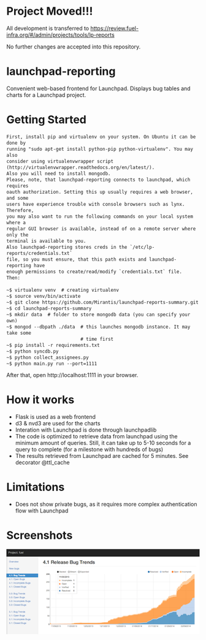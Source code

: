 Project Moved!!!
================

All development is transferred to
https://review.fuel-infra.org/#/admin/projects/tools/lp-reports

No further changes are accepted into this repository.

launchpad-reporting
===================

Convenient web-based frontend for Launchpad. Displays bug tables and charts for a Launchpad project.


Getting Started
===============

```
First, install pip and virtualenv on your system. On Ubuntu it can be done by
running "sudo apt-get install python-pip python-virtualenv". You may also
consider using virtualenvwrapper script (http://virtualenvwrapper.readthedocs.org/en/latest/).
Also you will need to install mongodb.
Please, note, that launchpad-reporting connects to launchpad, which requires
oauth authorization. Setting this up usually requires a web browser, and some
users have experience trouble with console browsers such as lynx. Therefore,
you may also want to run the following commands on your local system where a
regular GUI browser is available, instead of on a remote server where only the
terminal is available to you.
Also launchpad-reporting stores creds in the `/etc/lp-reports/credentials.txt`
file, so you must ensure, that this path exists and launchpad-reporting have
enough permissions to create/read/modify `credentials.txt` file.
Then:

~$ virtualenv venv  # creating virtualenv
~$ source venv/bin/activate
~$ git clone https://github.com/Mirantis/launchpad-reports-summary.git
~$ cd launchpad-reports-summary
~$ mkdir data  # folder to store mongodb data (you can specify your own)
~$ mongod --dbpath ./data  # this launches mongodb instance. It may take some
                           # time first
~$ pip install -r requirements.txt
~$ python syncdb.py
~$ python collect_assignees.py
~$ python main.py run --port=1111
```

After that, open http://localhost:1111 in your browser.


How it works
============
- Flask is used as a web frontend
- d3 & nvd3 are used for the charts
- Interation with Launchpad is done through launchpadlib
- The code is optimized to retrieve data from launchpad using the minimum amount of queries. Still, it can take up to 5-10 seconds for a query to complete (for a milestone with hundreds of bugs)
- The results retrieved from Launchpad are cached for 5 minutes. See decorator @ttl_cache


Limitations
===========
- Does not show private bugs, as it requires more complex authentication flow with Launchpad


Screenshots
===========
![alt tag](https://raw.githubusercontent.com/Mirantis/launchpad-reports-summary/master/launchpad-reporting/screenshots/release_bug_trends.png)
